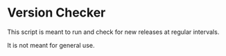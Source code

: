 # Version Checker

This script is meant to run and check for new releases at regular intervals.

It is not meant for general use.
